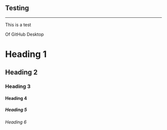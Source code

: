 ## Testing
______
This is a test

Of GitHub Desktop

# Heading 1

## Heading 2

### Heading 3

#### Heading 4

##### Heading 5

###### Heading 6


